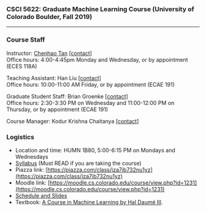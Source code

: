 ### CSCI 5622: Graduate Machine Learning Course (University of Colorado Boulder, Fall 2019)
***


### Course Staff

Instructor: [Chenhao Tan](https://chenhaot.com) [\[contact\]](mailto:Chenhao.Tan@colorado.edu)   
Office hours: 4:00-4:45pm Monday and Wednesday, or by appointment (ECES 118A)


Teaching Assistant: Han Liu [\[contact\]](mailto:Han.Liu@colorado.edu)  
Office hours: 10:00-11:00 AM Friday, or by appointment (ECAE 191)

Graduate Student Staff: Brian Groenke [\[contact\]](mailto:brgr6137@colorado.edu)  
Office hours: 2:30-3:30 PM on Wednesday and 11:00-12:00 PM on Thursday, or by appointment (ECAE 191)


Course Manager: Kodur Krishna Chaitanya [\[contact\]](mailto:kodur.chaitanya@colorado.edu)


### Logistics

* Location and time: HUMN 1B80, 5:00-6:15 PM on Mondays and Wednesdays
* [Syllabus](https://github.com/BoulderDS/CSCI5622-Machine-Learning/blob/master/info/syllabus.md) (Must READ if you are taking the course)
* Piazza link: [https://piazza.com/class/jza7ib732nu1yz](https://piazza.com/class/jza7ib732nu1yz)
* Moodle link: [https://moodle.cs.colorado.edu/course/view.php?id=1231](https://moodle.cs.colorado.edu/course/view.php?id=1231)
* [Schedule and Slides](https://github.com/BoulderDS/CSCI5622-Machine-Learning/blob/master/info/schedule.md)
* Textbook: [A Course in Machine Learning by Hal Daumé III](http://ciml.info/).


